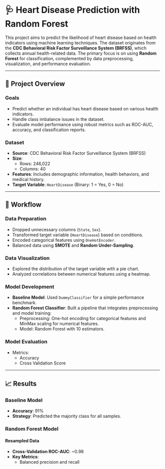 # 🩺 Heart Disease Prediction with Random Forest

This project aims to predict the likelihood of heart disease based on health indicators using machine learning techniques. The dataset originates from the **CDC Behavioral Risk Factor Surveillance System (BRFSS)**, which collects annual health-related data. The primary focus is on using **Random Forest** for classification, complemented by data preprocessing, visualization, and performance evaluation.

---

## 🚀 Project Overview

### Goals
-  Predict whether an individual has heart disease based on various health indicators.
-  Handle class imbalance issues in the dataset.
-  Evaluate model performance using robust metrics such as ROC-AUC, accuracy, and classification reports.

### Dataset
- **Source**: CDC Behavioral Risk Factor Surveillance System (BRFSS)
- **Size**: 
  - Rows: 246,022
  - Columns: 40
- **Features**: Includes demographic information, health behaviors, and medical history.
- **Target Variable**: `HeartDisease` (Binary: 1 = Yes, 0 = No)

---

## 🔨 Workflow

### Data Preparation 
- Dropped unnecessary columns (`State`, `Sex`).
- Transformed target variable (`HeartDisease`) based on conditions.
- Encoded categorical features using `OneHotEncoder`.
- Balanced data using **SMOTE** and **Random Under-Sampling**.

### Data Visualization
- Explored the distribution of the target variable with a pie chart.
- Analyzed correlations between numerical features using a heatmap.

### Model Development
- **Baseline Model**: Used `DummyClassifier` for a simple performance benchmark.
- **Random Forest Classifier**: Built a pipeline that integrates preprocessing and model training:
  - Preprocessing: One-hot encoding for categorical features and MinMax scaling for numerical features.
  - Model: Random Forest with 10 estimators.

### Model Evaluation
- Metrics:
  - Accuracy
  - Cross Validation Score

---

## 📈 Results

### Baseline Model
- **Accuracy**: 91%
- **Strategy**: Predicted the majority class for all samples.

### Random Forest Model
#### Resampled Data
- **Cross-Validation ROC-AUC**: ~0.98
- **Key Metrics**:
  - Balanced precision and recall


